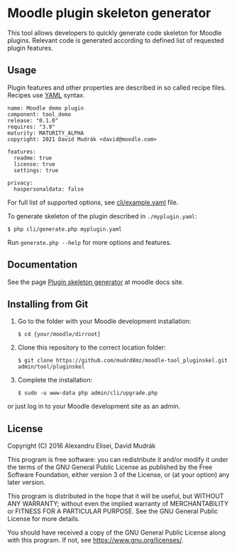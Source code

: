 # Moodle plugin skeleton generator

This tool allows developers to quickly generate code skeleton for Moodle
plugins. Relevant code is generated according to defined list of requested
plugin features.


## Usage ##

Plugin features and other properties are described in so called recipe files. Recipes
use [YAML](https://yaml.org/) syntax.

    name: Moodle demo plugin
    component: tool_demo
    release: "0.1.0"
    requires: "3.9"
    maturity: MATURITY_ALPHA
    copyright: 2021 David Mudrák <david@moodle.com>

    features:
      readme: true
      license: true
      settings: true

    privacy:
      haspersonaldata: false

For full list of supported options, see [cli/example.yaml](cli/example.yaml) file.

To generate skeleton of the plugin described in `./myplugin.yaml`:

    $ php cli/generate.php myplugin.yaml

Run `generate.php --help` for more options and features.


## Documentation ##

See the page [Plugin skeleton
generator](https://docs.moodle.org/en/admin/tool/pluginskel/index) at moodle
docs site.


## Installing from Git ##

1. Go to the folder with your Moodle development installation:

       $ cd {your/moodle/dirroot}

2. Clone this repository to the correct location folder:

       $ git clone https://github.com/mudrd8mz/moodle-tool_pluginskel.git admin/tool/pluginskel

3. Complete the installation:

	   $ sudo -u www-data php admin/cli/upgrade.php

or just log in to your Moodle development site as an admin.


## License ##

Copyright (C) 2016 Alexandru Elisei, David Mudrák

This program is free software: you can redistribute it and/or modify it under
the terms of the GNU General Public License as published by the Free Software
Foundation, either version 3 of the License, or (at your option) any later
version.

This program is distributed in the hope that it will be useful, but WITHOUT ANY
WARRANTY; without even the implied warranty of MERCHANTABILITY or FITNESS FOR A
PARTICULAR PURPOSE.  See the GNU General Public License for more details.

You should have received a copy of the GNU General Public License along with
this program.  If not, see <https://www.gnu.org/licenses/>.
